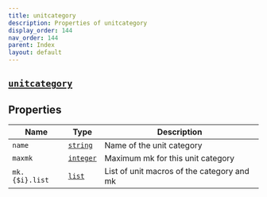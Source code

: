 ```yaml
---
title: unitcategory
description: Properties of unitcategory
display_order: 144
nav_order: 144
parent: Index
layout: default
---
```


##  [`unitcategory`](./unitcategory.html) 


## Properties

| Name | Type | Description |
|------|------|-------------|
| `name` | [`string`](./string.html) | Name of the unit category |
| `maxmk` | [`integer`](./integer.html) | Maximum mk for this unit category |
| `mk.{$i}.list` | [`list`](./list.html) | List of unit macros of the category and mk |



